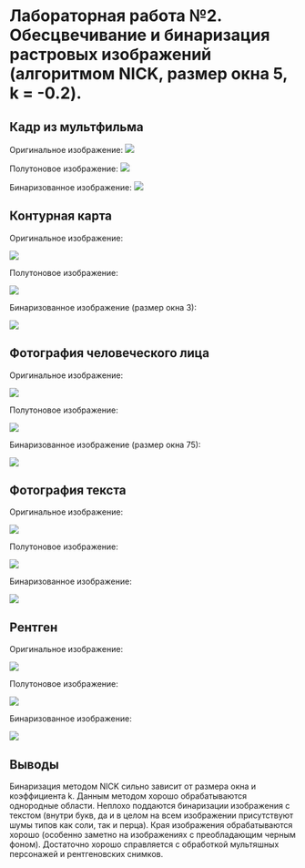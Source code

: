 # Лабораторная работа №2. Обесцвечивание и бинаризация растровых изображений (алгоритмом NICK, размер окна 5, k = -0.2).
## Кадр из мультфильма
Оригинальное изображение:
![](mike.png)

Полутоновое изображение:
![](result/mike_grayscale_image.bmp)

Бинаризованное изображение:
![](result/mike_binary_image_adaptive_nick.bmp)

## Контурная карта
Оригинальное изображение:

![](cart.png)

Полутоновое изображение:

![](result/cart_grayscale_image.bmp)

Бинаризованное изображение (размер окна 3):

![](result/cart_binary_image_adaptive_nick.bmp)

## Фотография человеческого лица
Оригинальное изображение:

![](elon.png)

Полутоновое изображение:

![](result/elon_grayscale_image.bmp)

Бинаризованное изображение (размер окна 75):

![](result/elon_binary_image_adaptive_nick.bmp)

## Фотография текста
Оригинальное изображение:

![](text.png)

Полутоновое изображение:

![](result/text_grayscale_image.bmp)

Бинаризованное изображение:

![](result/text_binary_image_adaptive_nick.bmp)

## Рентген
Оригинальное изображение:

![](X-ray.png)

Полутоновое изображение:

![](result/X-ray_grayscale_image.bmp)

Бинаризованное изображение:

![](result/X-ray_binary_image_adaptive_nick.bmp)

## Выводы
Бинаризация методом NICK сильно зависит от размера окна и коэффициента k.
Данным методом хорошо обрабатываются однородные области. Неплохо поддаются бинаризации изображения с текстом 
(внутри букв, да и в целом на всем изображении присутствуют шумы типов как соли, так и перца). Края изображения 
обрабатываются хорошо (особенно заметно на изображениях с преобладающим черным фоном). Достаточно хорошо справляется с 
обработкой мультяшных персонажей и рентгеновских снимков.
